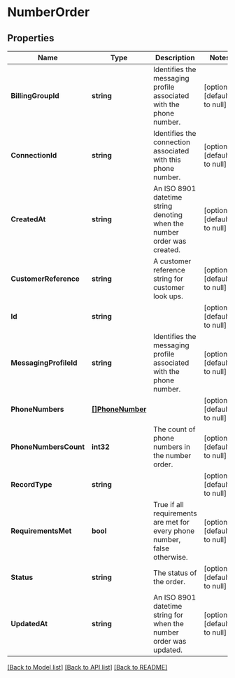# NumberOrder

## Properties
Name | Type | Description | Notes
------------ | ------------- | ------------- | -------------
**BillingGroupId** | **string** | Identifies the messaging profile associated with the phone number. | [optional] [default to null]
**ConnectionId** | **string** | Identifies the connection associated with this phone number. | [optional] [default to null]
**CreatedAt** | **string** | An ISO 8901 datetime string denoting when the number order was created. | [optional] [default to null]
**CustomerReference** | **string** | A customer reference string for customer look ups. | [optional] [default to null]
**Id** | **string** |  | [optional] [default to null]
**MessagingProfileId** | **string** | Identifies the messaging profile associated with the phone number. | [optional] [default to null]
**PhoneNumbers** | [**[]PhoneNumber**](PhoneNumber.md) |  | [optional] [default to null]
**PhoneNumbersCount** | **int32** | The count of phone numbers in the number order. | [optional] [default to null]
**RecordType** | **string** |  | [optional] [default to null]
**RequirementsMet** | **bool** | True if all requirements are met for every phone number, false otherwise. | [optional] [default to null]
**Status** | **string** | The status of the order. | [optional] [default to null]
**UpdatedAt** | **string** | An ISO 8901 datetime string for when the number order was updated. | [optional] [default to null]

[[Back to Model list]](../README.md#documentation-for-models) [[Back to API list]](../README.md#documentation-for-api-endpoints) [[Back to README]](../README.md)

